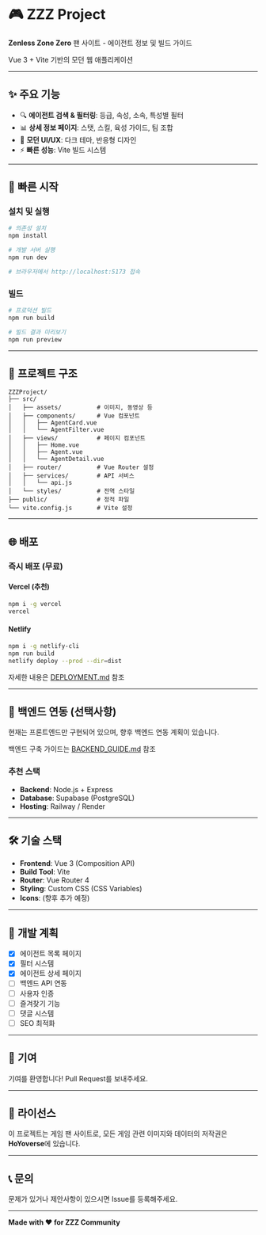 # 🎮 ZZZ Project

**Zenless Zone Zero** 팬 사이트 - 에이전트 정보 및 빌드 가이드

Vue 3 + Vite 기반의 모던 웹 애플리케이션

---

## ✨ 주요 기능

- 🔍 **에이전트 검색 & 필터링**: 등급, 속성, 소속, 특성별 필터
- 📊 **상세 정보 페이지**: 스탯, 스킬, 육성 가이드, 팀 조합
- 🎨 **모던 UI/UX**: 다크 테마, 반응형 디자인
- ⚡ **빠른 성능**: Vite 빌드 시스템

---

## 🚀 빠른 시작

### 설치 및 실행

```bash
# 의존성 설치
npm install

# 개발 서버 실행
npm run dev

# 브라우저에서 http://localhost:5173 접속
```

### 빌드

```bash
# 프로덕션 빌드
npm run build

# 빌드 결과 미리보기
npm run preview
```

---

## 📁 프로젝트 구조

```
ZZZProject/
├── src/
│   ├── assets/          # 이미지, 동영상 등
│   ├── components/      # Vue 컴포넌트
│   │   ├── AgentCard.vue
│   │   └── AgentFilter.vue
│   ├── views/           # 페이지 컴포넌트
│   │   ├── Home.vue
│   │   ├── Agent.vue
│   │   └── AgentDetail.vue
│   ├── router/          # Vue Router 설정
│   ├── services/        # API 서비스
│   │   └── api.js
│   └── styles/          # 전역 스타일
├── public/              # 정적 파일
└── vite.config.js       # Vite 설정
```

---

## 🌐 배포

### 즉시 배포 (무료)

#### Vercel (추천)
```bash
npm i -g vercel
vercel
```

#### Netlify
```bash
npm i -g netlify-cli
npm run build
netlify deploy --prod --dir=dist
```

자세한 내용은 [DEPLOYMENT.md](./DEPLOYMENT.md) 참조

---

## 🔧 백엔드 연동 (선택사항)

현재는 프론트엔드만 구현되어 있으며, 향후 백엔드 연동 계획이 있습니다.

백엔드 구축 가이드는 [BACKEND_GUIDE.md](./BACKEND_GUIDE.md) 참조

### 추천 스택
- **Backend**: Node.js + Express
- **Database**: Supabase (PostgreSQL)
- **Hosting**: Railway / Render

---

## 🛠️ 기술 스택

- **Frontend**: Vue 3 (Composition API)
- **Build Tool**: Vite
- **Router**: Vue Router 4
- **Styling**: Custom CSS (CSS Variables)
- **Icons**: (향후 추가 예정)

---

## 📝 개발 계획

- [x] 에이전트 목록 페이지
- [x] 필터 시스템
- [x] 에이전트 상세 페이지
- [ ] 백엔드 API 연동
- [ ] 사용자 인증
- [ ] 즐겨찾기 기능
- [ ] 댓글 시스템
- [ ] SEO 최적화

---

## 🤝 기여

기여를 환영합니다! Pull Request를 보내주세요.

---

## 📄 라이선스

이 프로젝트는 게임 팬 사이트로, 모든 게임 관련 이미지와 데이터의 저작권은 **HoYoverse**에 있습니다.

---

## 📞 문의

문제가 있거나 제안사항이 있으시면 Issue를 등록해주세요.

---

**Made with ❤️ for ZZZ Community**
